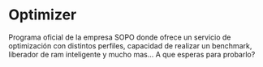 # Optimizer
Programa oficial de la empresa SOPO donde ofrece un servicio de optimización con distintos perfiles, capacidad de realizar un benchmark, liberador de ram inteligente y mucho mas... A que esperas para probarlo?
